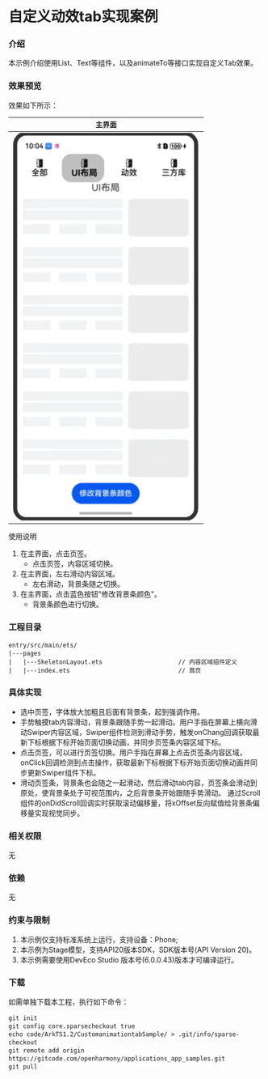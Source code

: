 # 自定义动效tab实现案例

### 介绍

本示例介绍使用List、Text等组件，以及animateTo等接口实现自定义Tab效果。

### 效果预览

效果如下所示：

| 主界面                                                         |
|-------------------------------------------------------------|
| ![Alt text](entry/src/main/resources/base/media/tbas.png) |

使用说明

1. 在主界面，点击页签。
    * 点击页签，内容区域切换。
2.  在主界面，左右滑动内容区域。
    * 左右滑动，背景条随之切换。
3.  在主界面，点击蓝色按钮"修改背景条颜色"。
    * 背景条颜色进行切换。


### 工程目录

```
entry/src/main/ets/
|---pages
|   |---SkeletonLayout.ets                     // 内容区域组件定义
|   |---index.ets                              // 首页
```

### 具体实现

* 选中页签，字体放大加粗且后面有背景条，起到强调作用。
* 手势触摸tab内容滑动，背景条跟随手势一起滑动。用户手指在屏幕上横向滑动Swiper内容区域，Swiper组件检测到滑动手势，触发onChang回调获取最新下标根据下标开始页面切换动画，并同步页签条内容区域下标。
* 点击页签，可以进行页签切换。用户手指在屏幕上点击页签条内容区域，onClick回调检测到点击操作，获取最新下标根据下标开始页面切换动画并同步更新Swiper组件下标。
* 滑动页签条，背景条也会随之一起滑动，然后滑动tab内容，页签条会滑动到原处，使背景条处于可视范围内，之后背景条开始跟随手势滑动。
通过Scroll组件的onDidScroll回调实时获取滚动偏移量，将xOffset反向赋值给背景条偏移量实现视觉同步。

### 相关权限

无

### 依赖

无

### 约束与限制

1. 本示例仅支持标准系统上运行，支持设备：Phone;
2. 本示例为Stage模型，支持API20版本SDK，SDK版本号(API Version 20)。
3. 本示例需要使用DevEco Studio 版本号(6.0.0.43)版本才可编译运行。

### 下载

如需单独下载本工程，执行如下命令：

```
git init
git config core.sparsecheckout true
echo code/ArkTS1.2/CustomanimationtabSample/ > .git/info/sparse-checkout
git remote add origin https://gitcode.com/openharmony/applications_app_samples.git
git pull
```